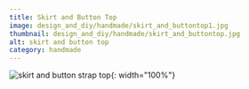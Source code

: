 ```yaml
---
title: Skirt and Button Top
image: design_and_diy/handmade/skirt_and_buttontop1.jpg
thumbnail: design_and_diy/handmade/skirt_and_buttontop.jpg
alt: skirt and button top
category: handmade
---
```


![skirt and button strap top](./assets/img/design_and_diy/handmade/skirt_and_buttontop2.jpg){: width="100%"}
